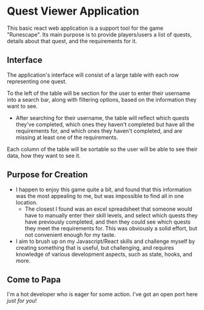 # Quest Viewer Application

This basic react web application is a support tool for the game "Runescape". Its main purpose is to provide players/users a list of quests, details about that quest, and the requirements for it.

## Interface

The application's interface will consist of a large table with each row representing one quest.

To the left of the table will be section for the user to enter their username into a search bar, along with filtering options, based on the information they want to see.

- After searching for their username, the table will reflect which quests they've completed, which ones they haven't completed but have all the requirements for, and which ones they haven't completed, and are missing at least one of the requirements.

Each column of the table will be sortable so the user will be able to see their data, how they want to see it.

## Purpose for Creation

- I happen to enjoy this game quite a bit, and found that this information was the most appealing to me, but was impossible to find all in one location.
  - The closest I found was an excel spreadsheet that someone would have to manually enter their skill levels, and select which quests they have previously completed, and then they could see which quests they meet the requirements for. This was obviously a solid effort, but not convenient enough for my taste.
- I aim to brush up on my Javascript/React skills and challenge myself by creating something that is useful, but challenging, and requires knowledge of various development aspects, such as state, hooks, and more.

## Come to Papa

I'm a hot developer who is eager for some action. I've got an open port here _just for you_!
